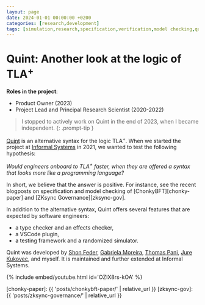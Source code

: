 ```yaml
---
layout: page
date: 2024-01-01 00:00:00 +0200
categories: [research,development]
tags: [simulation,research,specification,verification,model checking,quint,apalache,tla]
---
```


# Quint: Another look at the logic of TLA<sup>+</sup>

**Roles in the project**:
  - Product Owner (2023)
  - Project Lead and Principal Research Scientist (2020-2022)

> I stopped to actively work on Quint in the end of 2023,
  when I became independent.
{: .prompt-tip }

[Quint][] is an alternative syntax for the logic TLA<sup>+</sup>. When we
started the project at [Informal Systems][] in 2021, we wanted to test the
following hypothesis:

*Would engineers onboard to TLA<sup>+</sup> faster, when they are offered a
syntax that looks more like a programming language?*

In short, we believe that the answer is positive. For instance, see the recent
blogposts on specification and model checking of [ChonkyBFT][chonky-paper]
and [ZKsync Governance][zksync-gov].

In addition to the alternative syntax, Quint offers several features that
are expected by software engineers:

 - a type checker and an effects checker,
 - a VSCode plugin,
 - a testing framework and a randomized simulator.

Quint was developed by [Shon Feder][], [Gabriela Moreira][], [Thomas Pani][],
[Jure Kukovec][], and myself. It is maintained and further extended at
Informal Systems.

{% include embed/youtube.html id='OZIX8rs-kOA' %}

[Thomas Pani]: https://thpani.net/ 
[Jure Kukovec]: https://forsyte.at/people/kukovec/
[Shon Feder]: https://shonfeder.net/
[Gabriela Moreira]: https://github.com/bugarela
[Informal Systems]: https://informal.systems
[Quint]: https://github.com/informalsystems/quint
[chonky-paper]: {{ 'posts/chonkybft-paper/' | relative_url }}
[zksync-gov]: {{ 'posts/zksync-governance/' | relative_url }}